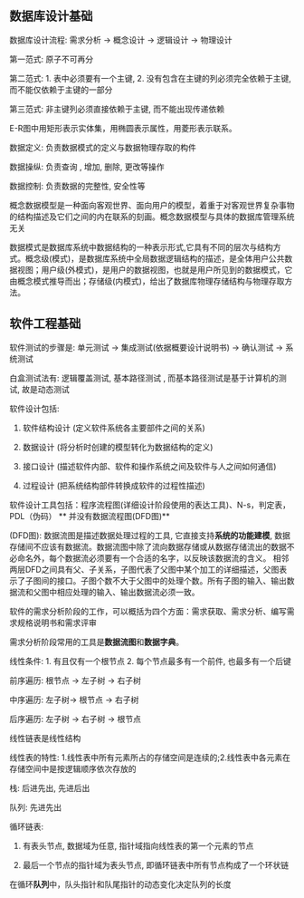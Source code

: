 

## 数据库设计基础

数据库设计流程: 需求分析 -> 概念设计 -> 逻辑设计 -> 物理设计



第一范式: 原子不可再分

第二范式: 1. 表中必须要有一个主键, 2. 没有包含在主键的列必须完全依赖于主键, 而不能仅依赖于主键的一部分

第三范式: 非主键列必须直接依赖于主键, 而不能出现传递依赖



E-R图中用矩形表示实体集，用椭圆表示属性，用菱形表示联系。



数据定义: 负责数据模式的定义与数据物理存取的构件

数据操纵: 负责查询 , 增加, 删除, 更改等操作

数据控制: 负责数据的完整性, 安全性等



概念数据模型是一种面向客观世界、面向用户的模型，着重于对客观世界复杂事物的结构描述及它们之间的内在联系的刻画。概念数据模型与具体的数据库管理系统无关



数据模式是数据库系统中数据结构的一种表示形式,它具有不同的层次与结构方式。概念级(模式)，是数据库系统中全局数据逻辑结构的描述，是全体用户公共数据视图；用户级(外模式)，是用户的数据视图，也就是用户所见到的数据模式，它由概念模式推导而出；存储级(内模式)，给出了数据库物理存储结构与物理存取方法。



## 软件工程基础

软件测试的步骤是: 单元测试 -> 集成测试(依据概要设计说明书) -> 确认测试 -> 系统测试



白盒测试法有: 逻辑覆盖测试, 基本路径测试 , 而基本路径测试是基于计算机的测试, 故是动态测试



软件设计包括: 

1.  软件结构设计 (定义软件系统各主要部件之间的关系)

2.  数据设计 (将分析时创建的模型转化为数据结构的定义)
3.  接口设计 (描述软件内部、软件和操作系统之间及软件与人之间如何通信)
4.  过程设计 (把系统结构部件转换成软件的过程性描述)



软件设计工具包括：程序流程图(详细设计阶段使用的表达工具)、N-s，判定表，PDL（伪码） ** 并没有数据流程图(DFD图)**

(DFD图): 数据流图是描述数据处理过程的工具, 它直接支持**系统的功能建模**,           数据存储间不应该有数据流。数据流图中除了流向数据存储或从数据存储流出的数据不必命名外，每个数据流必须要有一个合适的名字，以反映该数据流的含义。 相邻两层DFD之间具有父、子关系，子图代表了父图中某个加工的详细描述，父图表示了子图间的接口。子图个数不大于父图中的处理个数。所有子图的输入、输出数据流和父图中相应处理的输入、输出数据流必须一致。



软件的需求分析阶段的工作，可以概括为四个方面：需求获取、需求分析、编写需求规格说明书和需求评审



需求分析阶段常用的工具是**数据流图**和**数据字典**。



线性条件: 1. 有且仅有一个根节点 2. 每个节点最多有一个前件, 也最多有一个后键



前序遍历: 根节点 -> 左子树 -> 右子树

中序遍历:  左子树-> 根节点 -> 右子树

后序遍历:   左子树 -> 右子树 -> 根节点



线性链表是线性结构



线性表的特性: 1.线性表中所有元素所占的存储空间是连续的;2.线性表中各元素在存储空间中是按逻辑顺序依次存放的



栈: 后进先出, 先进后出

队列: 先进先出



循环链表: 

1.  有表头节点, 数据域为任意, 指针域指向线性表的第一个元素的节点

2.  最后一个节点的指针域为表头节点, 即循环链表中所有节点构成了一个环状链

    

在循环**队列**中，队头指针和队尾指针的动态变化决定队列的长度


